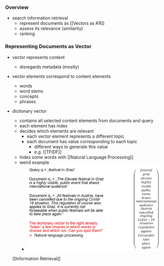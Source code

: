 ### Overview
 + search information retrieval
	+ represent documents as [[Vectors as KR]]
	+ assess its relevance (similarity)
	+ ranking

### Representing Documents as Vector
+ vector represents content
	+ disregards metadata (mostly)
+ vector elements correspond to content elements
	+ words
	+ word stems
	+ concepts
	+ phrases 
+ dictionary vector
	+ contains all selected content elements from documents and query
	+ each element has index
	+ decides which elements are relevant
		+ each vector element represents a different topic
		+ each document has value corresponding to each topic
			+ different ways to generate this value
			+ e.g. [[TFIDF]]
	+ hides some words with [[Natural Language Processing]]
	+ weird example
		+ ![](Pasted%20image%2020220425140706.png)


	[[Information Retrieval]]
